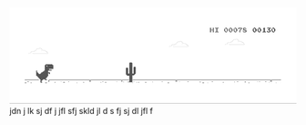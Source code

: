 ![image](https://github.com/sudimuk2017/qwaszx/blob/main/dino.gif)
jdn       j  lk  sj   df   j   jfl     sfj  skld  jl   d  s   fj   sj    dl    jfl    f

